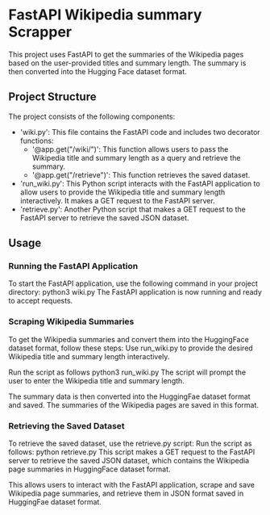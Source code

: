 # FastAPI Wikipedia summary Scrapper 
This project uses FastAPI to get the summaries of the Wikipedia pages based on the user-provided titles and summary length. The summary is then converted into the Hugging Face dataset format.

## Project Structure
The project consists of the following components:
- 'wiki.py': This file contains the FastAPI code and includes two decorator functions:
  - '@app.get("/wiki/")': This function allows users to pass the Wikipedia title and summary length as a query and retrieve the summary.
  - '@app.get("/retrieve")': This function retrieves the saved dataset.
- 'run_wiki.py': This Python script interacts with the FastAPI application to allow users to provide the Wikipedia title and summary length interactively. It makes a GET request to the FastAPI server.
- 'retrieve.py': Another Python script that makes a GET request to the FastAPI server to retrieve the saved JSON dataset.

## Usage 
### Running the FastAPI Application
To start the FastAPI application, use the following command in your project directory:
python3 wiki.py
The FastAPI application is now running and ready to accept requests.

### Scraping Wikipedia Summaries
To get the Wikipedia summaries and convert them into the HuggingFace dataset format, follow these steps:
Use run_wiki.py to provide the desired Wikipedia title and summary length interactively.

Run the script as follows
python3 run_wiki.py
The script will prompt the user to enter the Wikipedia title and summary length.

The summary data is then converted into the HuggingFae dataset format and saved. The summaries of the Wikipedia pages are saved in this format.

### Retrieving the Saved Dataset
To retrieve the saved dataset, use the retrieve.py script:
Run the script as follows:
python retrieve.py
This script makes  a GET request to the FastAPI server to retrieve the saved JSON dataset, which contains the Wikipedia page summaries in HuggingFace dataset format.

This allows users to interact with the FastAPI application, scrape and save Wikipedia page summaries, and retrieve them in JSON format saved in HuggingFae dataset format.
